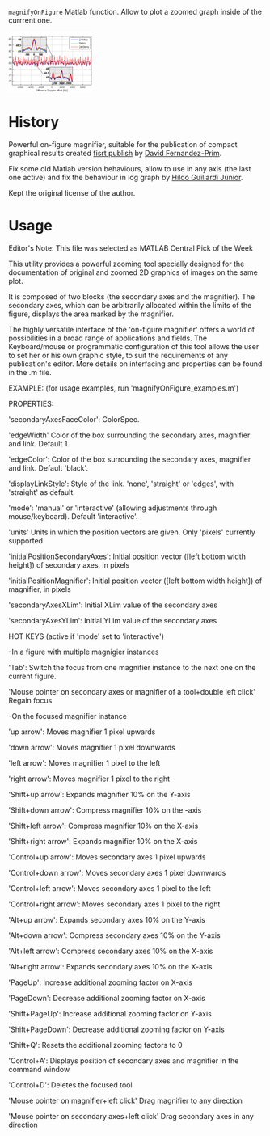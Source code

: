 `magnifyOnFigure` Matlab function. Allow to plot a zoomed graph inside of the currrent one.

![image](./image_example.png)

# History

Powerful on-figure magnifier, suitable for the publication of compact graphical results created [fisrt publish](https://www.mathworks.com/matlabcentral/fileexchange/26007-on-figure-magnifier) by [David Fernandez-Prim](https://www.mathworks.com/matlabcentral/profile/authors/1940299-david-fernandez-prim).

Fix some old Matlab version behaviours, allow to use in any axis (the last one active) and fix the behaviour in log graph by [Hildo Guillardi Júnior](https://www.mathworks.com/matlabcentral/profile/authors/3318785-hildo).

Kept the original license of the author.

# Usage



Editor's Note: This file was selected as MATLAB Central Pick of the Week

This utility provides a powerful zooming tool specially designed for the documentation of original and zoomed 2D graphics of images on the same plot.

It is composed of two blocks (the secondary axes and the magnifier). The secondary axes, which can be arbitrarily allocated within the limits of the figure, displays the area marked by the magnifier.

The highly versatile interface of the 'on-figure magnifier' offers a world of possibilities in a broad range of applications and fields. The Keyboard/mouse or programmatic configuration of this tool allows the user to set her or his own graphic style, to suit the requirements of any publication's editor. More details on interfacing and properties can be found in the .m file.

EXAMPLE: (for usage examples, run 'magnifyOnFigure_examples.m')

PROPERTIES:

'secondaryAxesFaceColor': ColorSpec.

'edgeWidth' Color of the box surrounding the secondary axes, magnifier and link. Default 1.

'edgeColor': Color of the box surrounding the secondary axes, magnifier and link. Default 'black'.

'displayLinkStyle': Style of the link. 'none', 'straight' or 'edges', with 'straight' as default.

'mode': 'manual' or 'interactive' (allowing adjustments through mouse/keyboard). Default 'interactive'.

'units' Units in which the position vectors are given. Only 'pixels' currently supported

'initialPositionSecondaryAxes': Initial position vector ([left bottom width height]) of secondary axes, in pixels

'initialPositionMagnifier': Initial position vector ([left bottom width height]) of magnifier, in pixels

'secondaryAxesXLim': Initial XLim value of the secondary axes

'secondaryAxesYLim': Initial YLim value of the secondary axes

HOT KEYS (active if 'mode' set to 'interactive')

-In a figure with multiple magnigier instances

'Tab': Switch the focus from one magnifier instance to the next one on the current figure.

'Mouse pointer on secondary axes or magnifier of a tool+double left click' Regain focus

-On the focused magnifier instance

'up arrow': Moves magnifier 1 pixel upwards

'down arrow': Moves magnifier 1 pixel downwards

'left arrow': Moves magnifier 1 pixel to the left

'right arrow': Moves magnifier 1 pixel to the right

'Shift+up arrow': Expands magnifier 10% on the Y-axis

'Shift+down arrow': Compress magnifier 10% on the -axis

'Shift+left arrow': Compress magnifier 10% on the X-axis

'Shift+right arrow': Expands magnifier 10% on the X-axis

'Control+up arrow': Moves secondary axes 1 pixel upwards

'Control+down arrow': Moves secondary axes 1 pixel downwards

'Control+left arrow': Moves secondary axes 1 pixel to the left

'Control+right arrow': Moves secondary axes 1 pixel to the right

'Alt+up arrow': Expands secondary axes 10% on the Y-axis

'Alt+down arrow': Compress secondary axes 10% on the Y-axis

'Alt+left arrow': Compress secondary axes 10% on the X-axis

'Alt+right arrow': Expands secondary axes 10% on the X-axis

'PageUp': Increase additional zooming factor on X-axis

'PageDown': Decrease additional zooming factor on X-axis

'Shift+PageUp': Increase additional zooming factor on Y-axis

'Shift+PageDown': Decrease additional zooming factor on Y-axis

'Shift+Q': Resets the additional zooming factors to 0

'Control+A': Displays position of secondary axes and magnifier in the command window

'Control+D': Deletes the focused tool

'Mouse pointer on magnifier+left click' Drag magnifier to any direction

'Mouse pointer on secondary axes+left click' Drag secondary axes in any direction

